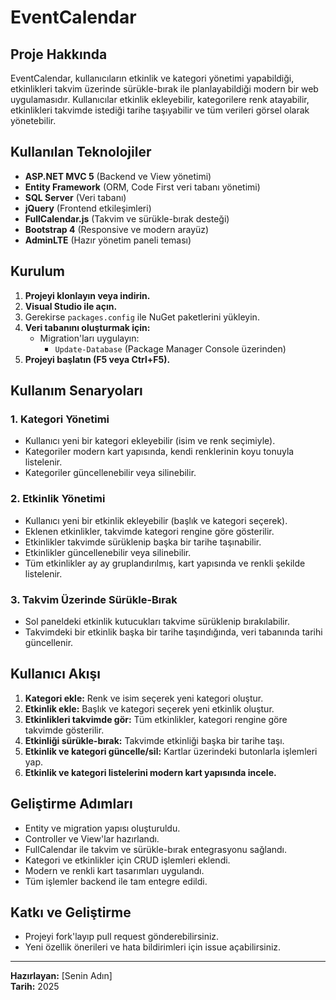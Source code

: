 # EventCalendar

## Proje Hakkında
EventCalendar, kullanıcıların etkinlik ve kategori yönetimi yapabildiği, etkinlikleri takvim üzerinde sürükle-bırak ile planlayabildiği modern bir web uygulamasıdır. Kullanıcılar etkinlik ekleyebilir, kategorilere renk atayabilir, etkinlikleri takvimde istediği tarihe taşıyabilir ve tüm verileri görsel olarak yönetebilir.

## Kullanılan Teknolojiler
- **ASP.NET MVC 5** (Backend ve View yönetimi)
- **Entity Framework** (ORM, Code First veri tabanı yönetimi)
- **SQL Server** (Veri tabanı)
- **jQuery** (Frontend etkileşimleri)
- **FullCalendar.js** (Takvim ve sürükle-bırak desteği)
- **Bootstrap 4** (Responsive ve modern arayüz)
- **AdminLTE** (Hazır yönetim paneli teması)

## Kurulum
1. **Projeyi klonlayın veya indirin.**
2. **Visual Studio ile açın.**
3. Gerekirse `packages.config` ile NuGet paketlerini yükleyin.
4. **Veri tabanını oluşturmak için:**
   - Migration'ları uygulayın: 
     - `Update-Database` (Package Manager Console üzerinden)
5. **Projeyi başlatın (F5 veya Ctrl+F5).**

## Kullanım Senaryoları
### 1. Kategori Yönetimi
- Kullanıcı yeni bir kategori ekleyebilir (isim ve renk seçimiyle).
- Kategoriler modern kart yapısında, kendi renklerinin koyu tonuyla listelenir.
- Kategoriler güncellenebilir veya silinebilir.

### 2. Etkinlik Yönetimi
- Kullanıcı yeni bir etkinlik ekleyebilir (başlık ve kategori seçerek).
- Eklenen etkinlikler, takvimde kategori rengine göre gösterilir.
- Etkinlikler takvimde sürüklenip başka bir tarihe taşınabilir.
- Etkinlikler güncellenebilir veya silinebilir.
- Tüm etkinlikler ay ay gruplandırılmış, kart yapısında ve renkli şekilde listelenir.

### 3. Takvim Üzerinde Sürükle-Bırak
- Sol paneldeki etkinlik kutucukları takvime sürüklenip bırakılabilir.
- Takvimdeki bir etkinlik başka bir tarihe taşındığında, veri tabanında tarihi güncellenir.

## Kullanıcı Akışı
1. **Kategori ekle:** Renk ve isim seçerek yeni kategori oluştur.
2. **Etkinlik ekle:** Başlık ve kategori seçerek yeni etkinlik oluştur.
3. **Etkinlikleri takvimde gör:** Tüm etkinlikler, kategori rengine göre takvimde gösterilir.
4. **Etkinliği sürükle-bırak:** Takvimde etkinliği başka bir tarihe taşı.
5. **Etkinlik ve kategori güncelle/sil:** Kartlar üzerindeki butonlarla işlemleri yap.
6. **Etkinlik ve kategori listelerini modern kart yapısında incele.**

## Geliştirme Adımları
- Entity ve migration yapısı oluşturuldu.
- Controller ve View'lar hazırlandı.
- FullCalendar ile takvim ve sürükle-bırak entegrasyonu sağlandı.
- Kategori ve etkinlikler için CRUD işlemleri eklendi.
- Modern ve renkli kart tasarımları uygulandı.
- Tüm işlemler backend ile tam entegre edildi.

## Katkı ve Geliştirme
- Projeyi fork'layıp pull request gönderebilirsiniz.
- Yeni özellik önerileri ve hata bildirimleri için issue açabilirsiniz.

---
**Hazırlayan:** [Senin Adın]  
**Tarih:** 2025 